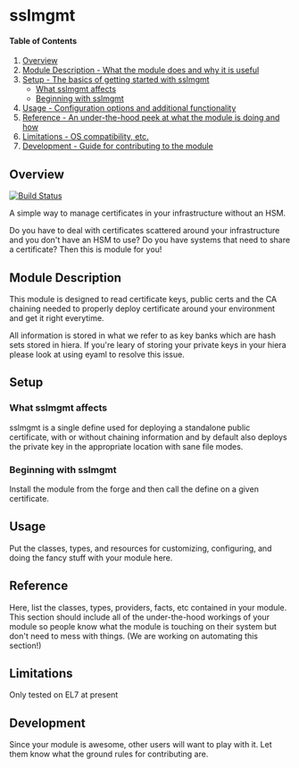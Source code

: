 # sslmgmt

#### Table of Contents

1. [Overview](#overview)
2. [Module Description - What the module does and why it is useful](#module-description)
3. [Setup - The basics of getting started with sslmgmt](#setup)
    * [What sslmgmt affects](#what-sslmgmt-affects)
    * [Beginning with sslmgmt](#beginning-with-sslmgmt)
4. [Usage - Configuration options and additional functionality](#usage)
5. [Reference - An under-the-hood peek at what the module is doing and how](#reference)
5. [Limitations - OS compatibility, etc.](#limitations)
6. [Development - Guide for contributing to the module](#development)

## Overview

[![Build Status](https://travis-ci.org/tykeal/puppet-sslmgmt.png)](https://travis-ci.org/tykeal/puppet-sslmgmt)

A simple way to manage certificates in your infrastructure without an
HSM.

Do you have to deal with certificates scattered around your
infrastructure and you don't have an HSM to use? Do you have systems
that need to share a certificate? Then this is module for you!

## Module Description

This module is designed to read certificate keys, public certs and the
CA chaining needed to properly deploy certificate around your
environment and get it right everytime.

All information is stored in what we refer to as key banks which are
hash sets stored in hiera. If you're leary of storing your private keys
in your hiera please look at using eyaml to resolve this issue.

## Setup

### What sslmgmt affects

sslmgmt is a single define used for deploying a standalone public
certificate, with or without chaining information and by default also
deploys the private key in the appropriate location with sane file
modes.

### Beginning with sslmgmt

Install the module from the forge and then call the define on a given
certificate.

## Usage

Put the classes, types, and resources for customizing, configuring, and doing
the fancy stuff with your module here.

## Reference

Here, list the classes, types, providers, facts, etc contained in your module.
This section should include all of the under-the-hood workings of your module so
people know what the module is touching on their system but don't need to mess
with things. (We are working on automating this section!)

## Limitations

Only tested on EL7 at present

## Development

Since your module is awesome, other users will want to play with it. Let them
know what the ground rules for contributing are.
